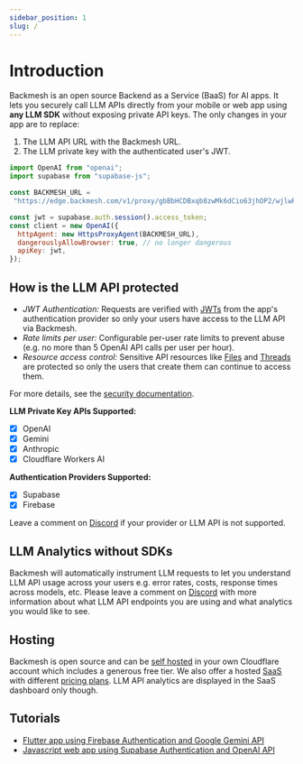 ```yaml
---
sidebar_position: 1
slug: /
---
```


# Introduction

Backmesh is an open source Backend as a Service (BaaS) for AI apps. It lets you securely call LLM APIs directly from your mobile or web app using **any LLM SDK** without exposing private API keys. The only changes in your app are to replace:
1. The LLM API URL with the Backmesh URL.
2. The LLM private key with the authenticated user's JWT.

```js title="openai.ts"
import OpenAI from "openai";
import supabase from "supabase-js";

const BACKMESH_URL =
 "https://edge.backmesh.com/v1/proxy/gbBbHCDBxqb8zwMk6dCio63jhOP2/wjlwRswvSXp4FBXwYLZ1/v1";

const jwt = supabase.auth.session().access_token;
const client = new OpenAI({
  httpAgent: new HttpsProxyAgent(BACKMESH_URL),
  dangerouslyAllowBrowser: true, // no longer dangerous
  apiKey: jwt,
});
```

## How is the LLM API protected

- *JWT Authentication:* Requests are verified with [JWTs](https://firebase.google.com/docs/auth/admin/verify-id-tokens) from the app's authentication provider so only your users have access to the LLM API via Backmesh.
- *Rate limits per user:* Configurable per-user rate limits to prevent abuse (e.g. no more than 5 OpenAI API calls per user per hour).
- *Resource access control:* Sensitive API resources like [Files](https://platform.openai.com/docs/api-reference/files) and [Threads](https://platform.openai.com/docs/api-reference/threads) are protected so only the users that create them can continue to access them.

For more details, see the [security documentation](/docs/security).

**LLM Private Key APIs Supported:**

- [x] OpenAI
- [x] Gemini
- [x] Anthropic
- [x] Cloudflare Workers AI

**Authentication Providers Supported:**

- [x] Supabase
- [x] Firebase

Leave a comment on [Discord](https://discord.backmesh.com) if your provider or LLM API is not supported.

## LLM Analytics without SDKs

Backmesh will automatically instrument LLM requests to let you understand LLM API usage across your users e.g. error rates, costs, response times across models, etc. Please leave a comment on [Discord](https://discord.backmesh.com) with more information about what LLM API endpoints you are using and what analytics you would like to see.

## Hosting

Backmesh is open source and can be [self hosted](/docs/selfhost) in your own Cloudflare account which includes a generous free tier. We also offer a hosted [SaaS](https://app.backmesh.com) with different [pricing plans](/pricing). LLM API analytics are displayed in the SaaS dashboard only though.

## Tutorials

- [Flutter app using Firebase Authentication and Google Gemini API](/docs/firebase)
- [Javascript web app using Supabase Authentication and OpenAI API](/docs/supabase)
